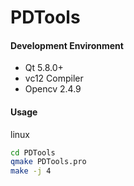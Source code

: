 # PDTools


#### Development Environment
+ Qt 5.8.0+
+ vc12 Compiler
+ Opencv 2.4.9

#### Usage
linux
```bash
cd PDTools
qmake PDTools.pro
make -j 4
```
